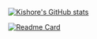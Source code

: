 [![Kishore's GitHub stats](https://github-readme-stats.vercel.app/api?username=kishoredubey&count_private=true&show_icons=true&theme=transparent)](https://github.com/kishoredubey/github-readme-stats)


[![Readme Card](https://github-readme-stats.vercel.app/api/pin/?username=kishoredubey&repo=knowledge)](https://github.com/kishoredubey/knowledge)

